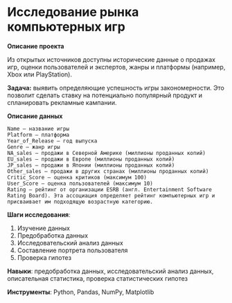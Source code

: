 # Исследование рынка компьютерных игр

**Описание проекта**

Из открытых источников доступны исторические данные о продажах игр, оценки пользователей и экспертов, жанры и платформы (например, Xbox или PlayStation). 

**Задача:** выявить определяющие успешность игры закономерности. Это позволит сделать ставку на потенциально популярный продукт и спланировать рекламные кампании.

**Описание данных**
    
	Name — название игры
	Platform — платформа
	Year_of_Release — год выпуска
	Genre — жанр игры
	NA_sales — продажи в Северной Америке (миллионы проданных копий)
	EU_sales — продажи в Европе (миллионы проданных копий)
	JP_sales — продажи в Японии (миллионы проданных копий)
	Other_sales — продажи в других странах (миллионы проданных копий)
	Critic_Score — оценка критиков (максимум 100)
	User_Score — оценка пользователей (максимум 10)
	Rating — рейтинг от организации ESRB (англ. Entertainment Software Rating Board). Эта ассоциация определяет рейтинг компьютерных игр и присваивает им подходящую возрастную категорию.

**Шаги исследования**:

 1. Изучение данных
 2. Предобработка данных
 3. Исследовательский анализ данных
 4. Составление портрета пользователя
 5. Проверка гипотез

**Навыки**: предобработка данных, исследовательский анализ данных, описательная статистика, проверка статистических гипотез

**Инструменты**: Python, Pandas, NumPy, Matplotlib
